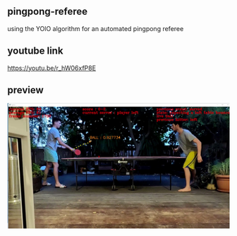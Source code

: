 ## pingpong-referee
using the YOlO algorithm for an automated pingpong referee

## youtube link
https://youtu.be/r_hW06xfP8E

##  preview

![alt text](https://github.com/tomer-erez/pingpong-referee/blob/main/modules/moment.jpg)


